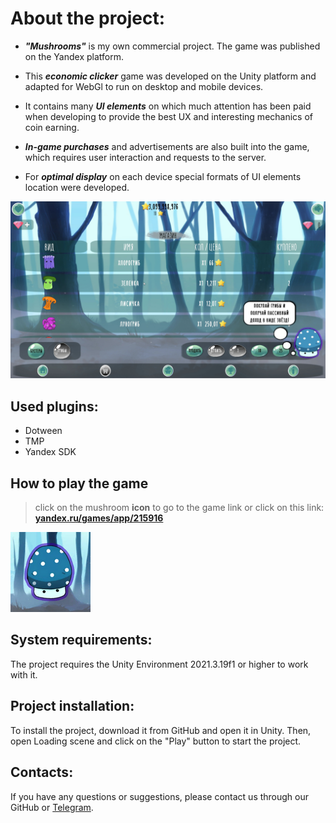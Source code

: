 # About the project:

* ___"Mushrooms"___ is my own commercial project. The game was published on the Yandex platform.

* This ___economic clicker___ game was developed on the Unity platform and adapted for WebGl to run on desktop and mobile devices. 

* It contains many ___UI elements___ on which much attention has been paid when developing to provide the best UX and interesting mechanics of coin earning. 

* ___In-game purchases___ and advertisements are also built into the game, which requires user interaction and requests to the server. 

* For ___optimal display___ on each device special formats of UI elements location were developed. 

![game screen png](Game.jpg)

## Used plugins:

* Dotween
* TMP
* Yandex SDK

## How to play the game

>click on the mushroom __icon__ to go to the game link or click on this link: __[yandex.ru/games/app/215916](https://yandex.ru/games/app/215916)__

[![game link](Logo.png)](https://yandex.ru/games/app/215916)

## System requirements:

The project requires the Unity Environment 2021.3.19f1 or higher to work with it.

## Project installation:

To install the project, download it from GitHub and open it in Unity. Then, open Loading scene and click on the "Play" button to start the project.

## Contacts:

If you have any questions or suggestions, please contact us through our GitHub or [Telegram](https://t.me/janitoor13).
